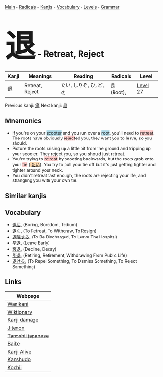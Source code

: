 <style> bigfont {font-size: 100px}</style>
[Main](../README.md) -
[Radicals](../radicals.md) -
[Kanjis](../kanjis.md) -
[Vocabulary](../vocabulary.md) -
[Levels](../levels.md) -
[Grammar](../grammar.md)
# <bigfont> 退</bigfont> - Retreat, Reject 

| Kanji | Meanings | Reading | Radicals | Level |
| --- | --- | --- | --- | --- |
| 退 | Retreat, Reject | たい, しりぞ, ひ, ど, の | [艮](../radicals/艮.md) (Root),  | [Level 27](../levels/wk_level27.md) |

Previous kanji: [痛](痛.md) Next kanji: [屈](屈.md) 

## Mnemonics
 * If you're on your <span style="background-color:#ADD8E6"> scooter</span> and you run over a <span style="background-color:#ADD8E6"> root</span>, you'll need to <span style="background-color:#ffcccb"> retreat</span>. The roots have obviously <span style="background-color:#ffcccb"> reject</span>ed you, they want you to leave, so you should.
* Picture the roots raising up a little bit from the ground and tripping up your scooter. They reject you, so you should just retreat.
* You're trying to <span style="background-color:#ffcccb"> retreat</span> by scooting backwards, but the roots grab onto your <span style="background-color:#ffcccb"> tie</span> (<span style="background-color:#fed8b1"> [たい](https://jisho.org/search/たい)</span>). You try to pull your tie off but it's just getting tighter and tighter around your neck.
* You didn't retreat fast enough, the roots are rejecting your life, and strangling you with your own tie.


## Similar kanjis
 


## Vocabulary
 * [退屈](../vocabulary/退.md), (Boring, Boredom, Tedium)
* [退く](../vocabulary/退.md), (To Retreat, To Withdraw, To Resign)
* [退院する](../vocabulary/退.md), (To Be Discharged, To Leave The Hospital)
* [早退](../vocabulary/退.md), (Leave Early)
* [衰退](../vocabulary/退.md), (Decline, Decay)
* [引退](../vocabulary/退.md), (Retiring, Retirement, Withdrawing From Public Life)
* [退ける](../vocabulary/退.md), (To Repel Something, To Dismiss Something, To Reject Something)



## Links 

| Webpage |
| --- |
| [Wanikani          ](https://www.wanikani.com/kanji/退) |
| [Wiktionary        ](https://en.wiktionary.org/wiki/退) |
| [Kanji damage      ](http://www.kanjidamage.com/kanji/search?utf8=✓&q=退) |
| [Jitenon           ](https://jitenon.com/kanji/退) |
| [Tanoshii japanese ](https://www.tanoshiijapanese.com/dictionary/kanji.cfm?k=退) |
| [Baike             ](https://baike.baidu.com/item/退) |
| [Kanji Alive       ](https://app.kanjialive.com/退) |
| [Kanshudo          ](https://www.kanshudo.com/searchmn?q=退) |
| [Koohii            ](https://kanji.koohii.com/study/kanji/退) |
